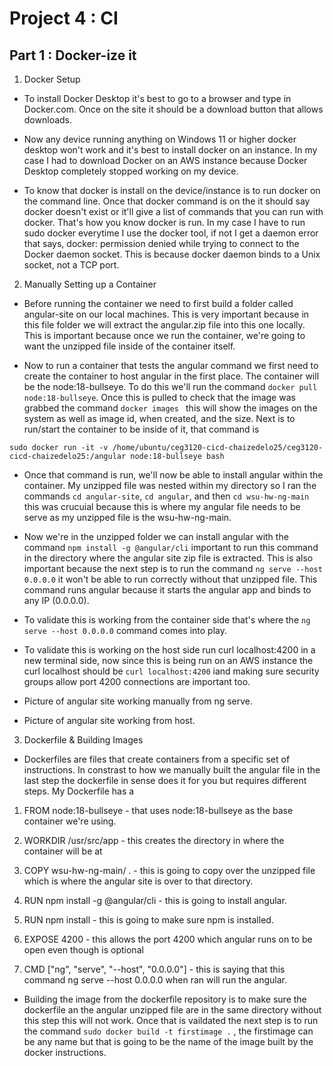 # Project 4 : CI



## Part 1 : Docker-ize it
  1. Docker Setup
   - To install Docker Desktop it's best to go to a browser and type in
  Docker.com. Once on the site it should be a download button that allows
  downloads.

  - Now any device running anything on Windows 11 or higher docker desktop won't work
  and it's best to install docker on an instance. In my case I had to download Docker
  on an AWS instance because Docker Desktop completely stopped working on my device. 

  - To know that docker is install on the device/instance is to run docker on the command line.
  Once that docker command is on the it should say docker doesn't exist or it'll give a list of 
  commands that you can run with docker. That's how you know docker is run. In my case I have to 
  run sudo docker everytime I use the docker tool, if not I get a daemon error that says, 
  docker: permission denied while trying to connect to the Docker daemon socket. This is because 
  docker daemon binds to a Unix socket, not a TCP port.



  2. Manually Setting up a Container

   - Before running the container we need to first build a folder called angular-site on our local machines.
  This is very important because in this file folder  we will extract the angular.zip file into this one locally.
  This is important because once we run the container, we're going to want the unzipped file inside of the container itself. 
  
  - Now to  run a container that tests the angular command we first  need to create the container
  to host angular in the first place. The container will be the node:18-bullseye. To do this we'll
  run the command ```docker pull node:18-bullseye```. Once this is pulled to check that the image was grabbed
  the command ```docker images ``` this will show the images on the system as well as image id, when created,
  and the size. Next is to run/start the container to be inside of it, that command is 

  ```sudo docker run -it -v /home/ubuntu/ceg3120-cicd-chaizedelo25/ceg3120-cicd-chaizedelo25:/angular node:18-bullseye bash```
  
  - Once that command is run, we'll now be able to install angular within the container. My unzipped file was nested within my directory so I ran the commands
  ```cd angular-site```, ```cd angular```, and then ```cd wsu-hw-ng-main``` this was crucuial because this is where my angular file needs to be serve as my unzipped
   file is the wsu-hw-ng-main. 
   
  - Now we're in the unzipped folder we can install angular with the command ```npm install -g @angular/cli``` important to run this command 
  in the directory where the angular site zip file is extracted. This is also important because the next step is to run the  command ```ng serve --host 0.0.0.0``` 
  it won't be able to run correctly without that unzipped file. This command runs angular because it starts the angular app and binds to any IP (0.0.0.0).

 
  - To validate  this is working from the container side that's where the  ```ng serve --host 0.0.0.0``` command comes into play.

  - To validate this is working on the host side run curl localhost:4200 in a new terminal side, now since this is being run on an AWS instance the curl localhost 
  should be ```curl localhost:4200``` iand making sure security groups allow port 4200 connections are important too. 

  

  - Picture of angular site working manually from ng serve.


  - Picture of angular site working from host.

  

  3. Dockerfile & Building Images

  - Dockerfiles are files that create containers from a specific set of instructions. In constrast to how we manually built the angular
  file in the last step the dockerfile in sense does it for you but requires different steps. My Dockerfile has a 
  
  1. FROM node:18-bullseye -  that uses node:18-bullseye as the base container we're using.

  2. WORKDIR /usr/src/app - this creates the directory in where the container will be at

  3. COPY wsu-hw-ng-main/ . - this is going to copy over the unzipped file which is where the angular
  site is over to that directory.

  4. RUN npm install -g @angular/cli - this is going to install angular.

  5. RUN npm install - this is going to make sure npm is installed.

  6. EXPOSE 4200 - this allows the port 4200 which angular runs on to be open even though is optional 

  7. CMD ["ng", "serve", "--host", "0.0.0.0"] - this is saying that this command ng serve --host 0.0.0.0 when ran will
  run the angular.


 - Building the image from the dockerfile repository is to make sure the dockerfile an the angular unzipped file are 
  in the same directory without this step this will not work. Once that is vaildated the next step is to run the command
  ```sudo docker build -t firstimage .``` , the firstimage can be any name but that is going to be the name of the image
  built by the docker instructions.


